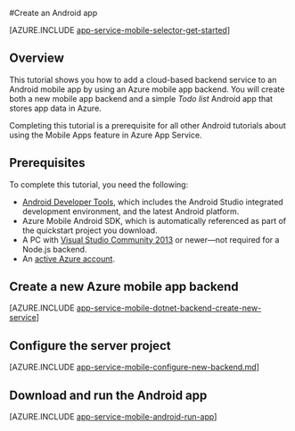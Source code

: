 <properties
    pageTitle="Create an Android app on Azure App Service Mobile Apps | Microsoft Azure"
    description="Follow this tutorial to get started with using Azure mobile app backends for Android development"
    services="app-service\mobile"
    documentationCenter="android"
    authors="ysxu"
    manager="dwrede"
    editor=""/>

<tags
    ms.service="app-service-mobile"
    ms.workload="na"
    ms.tgt_pltfrm="mobile-android"
    ms.devlang="java"
    ms.topic="hero-article"
    ms.date="02/04/2016"
    ms.author="yuaxu"/>

#Create an Android app

[AZURE.INCLUDE [app-service-mobile-selector-get-started](../../includes/app-service-mobile-selector-get-started.md)]

## Overview

This tutorial shows you how to add a cloud-based backend service to an Android mobile app by using an Azure mobile app backend.  You will create both a new mobile app backend and a simple _Todo list_ Android app that stores app data in Azure.

Completing this tutorial is a prerequisite for all other Android tutorials about using the Mobile Apps feature in Azure App Service.

## Prerequisites

To complete this tutorial, you need the following:

* [Android Developer Tools](https://developer.android.com/sdk/index.html), which includes the Android Studio integrated development environment, and the latest Android platform.
* Azure Mobile Android SDK, which is automatically referenced as part of the quickstart project you download.
* A PC with [Visual Studio Community 2013] or newer&mdash;not required for a Node.js backend.
* An [active Azure account](https://azure.microsoft.com/pricing/free-trial/).

## Create a new Azure mobile app backend

[AZURE.INCLUDE [app-service-mobile-dotnet-backend-create-new-service](../../includes/app-service-mobile-dotnet-backend-create-new-service.md)]

## Configure the server project

[AZURE.INCLUDE [app-service-mobile-configure-new-backend.md](../../includes/app-service-mobile-configure-new-backend.md)]

## Download and run the Android app

[AZURE.INCLUDE [app-service-mobile-android-run-app](../../includes/app-service-mobile-android-run-app.md)]


<!-- Images. -->

<!-- URLs -->
[Azure portal]: https://portal.azure.com/
[Visual Studio Community 2013]: https://go.microsoft.com/fwLink/p/?LinkID=534203
